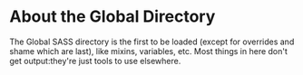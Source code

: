 # About the Global Directory
The Global SASS directory is the first to be loaded (except for overrides and shame which are last), like mixins, variables, etc. Most things in here don't get output:they're just tools to use elsewhere.